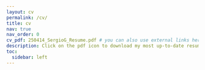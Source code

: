 ```yaml
---
layout: cv
permalink: /cv/
title: cv
nav: true
nav_order: 0
cv_pdf: 250414_SergioG_Resume.pdf # you can also use external links here
description: Click on the pdf icon to download my most up-to-date resume.  # This is a description of the page. You can modify it in '_pages/cv.md'. You can also change or remove the top pdf download button.
toc:
  sidebar: left
---
```

